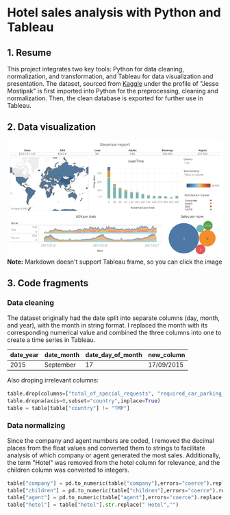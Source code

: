 # Hotel sales analysis with Python and Tableau

## 1. Resume
This project integrates two key tools: Python for data cleaning, normalization, and transformation, and Tableau for data visualization and presentation. The dataset, sourced from [Kaggle](https://www.kaggle.com/datasets/jessemostipak/hotel-booking-demand) under the profile of "Jesse Mostipak" is first imported into Python for the preprocessing, cleaning and normalization. Then, the clean database is exported for further use in Tableau.

## 2. Data visualization

<a href="https://public.tableau.com/views/Revenuereport_17273939714540/Revenuereport?:language=es-ES&publish=yes&:sid=&:redirect=auth&:display_count=n&:origin=viz_share_link" target='_blank'><img src='./images/Revenue report.png'></a>
**Note:** Markdown doesn't support Tableau frame, so you can click the image

## 3. Code fragments

### Data cleaning
The dataset originally had the date split into separate columns (day, month, and year), with the month in string format. I replaced the month with its corresponding numerical value and combined the three columns into one to create a time series in Tableau.

|   date_year    |	date_month   |   date_day_of_month   |   new_column    |
| :---      | :---     | :---     | :---      |
|2015 | September | 17 |17/09/2015 |

Also droping irrelevant columns:

```python
table.drop(columns=["total_of_special_requests", "required_car_parking_spaces","market_segment","babies","previous_cancellations","meal","previous_bookings_not_canceled","reservation_status", "arrival_date_week_number", "days_in_waiting_list", "arrival_date_num_month"],inplace=True)
table.dropna(axis=0,subset="country",inplace=True)
table = table[table["country"] != "TMP"]
```

### Data normalizing

Since the company and agent numbers are coded, I removed the decimal places from the float values and converted them to strings to facilitate analysis of which company or agent generated the most sales. Additionally, the term "Hotel" was removed from the hotel column for relevance, and the children column was converted to integers.

```python
table["company"] = pd.to_numeric(table["company"],errors="coerce").replace(np.NaN,0).astype(int).astype(str)
table["children"] = pd.to_numeric(table["children"],errors="coerce").replace(np.NaN,0).astype(int)
table["agent"] = pd.to_numeric(table["agent"],errors="coerce").replace(np.NaN,0).astype(int).astype(str)
table["hotel"] = table["hotel"].str.replace(" Hotel","")
```
